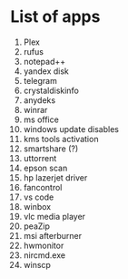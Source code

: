 # List of apps

1) Plex
2) rufus
3) notepad++
4) yandex disk
5) telegram
6) crystaldiskinfo
7) anydeks
8) winrar
9) ms office
10) windows update disables
11) kms tools activation
12) smartshare (?)
13) uttorrent
14) epson scan
15) hp lazerjet driver
16) fancontrol
17) vs code
18) winbox
19) vlc media player
20) peaZip
21) msi afterburner
22) hwmonitor
23) nircmd.exe
24) winscp
